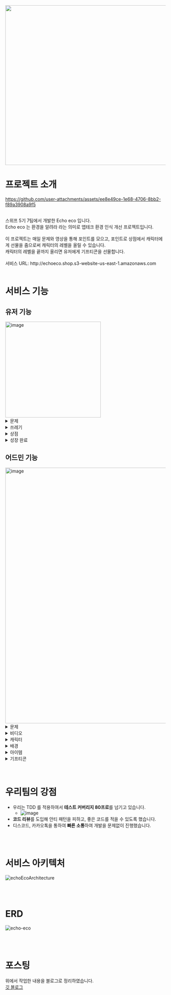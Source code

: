 <img src="https://github.com/user-attachments/assets/66c7ae94-28d5-4132-a555-72846e13b4af"  width="800" height="500"/>

# 프로젝트 소개

https://github.com/user-attachments/assets/ee8e49ce-1e68-4706-8bb2-f89a3908a9f5

<br>
스위프 5기 7팀에서 개발한 Echo eco 입니다.<br> 
Echo eco 는 환경을 알려라 라는 의미로 앱테크 환경 인식 개선 프로젝트입니다.<br>
<br>
이 프로젝트는 매일 문제와 영상을 통해 포인트를 모으고, 포인트로 상점에서 캐릭터에게 선물을 줌으로써 캐릭터의 레벨을 올릴 수 있습니다.<br>
캐릭터의 레벨을 끝까지 올리면 유저에게 기프티콘을 선물합니다.<br>
<br>
서비스 URL: http://echoeco.shop.s3-website-us-east-1.amazonaws.com
<br> 
<br>

# 서비스 기능
## 유저 기능
<img width="300" alt="image" src="https://github.com/user-attachments/assets/f0663154-2dfe-4ef0-b015-730dedf6eca5">

<details>
<summary>문제</summary>

<img width="300" alt="image" src="https://github.com/user-attachments/assets/139ee826-ba57-4448-8740-a7800af4ec2a"><br>
문제를 푸는 페이지입니다.<br>
<br>

</details> 
 
<details> 
<summary>쓰레기</summary>

<img width="300" alt="image" src="https://github.com/user-attachments/assets/c6126390-fd2b-4187-8a15-dd67152c8311">
<br>

</details>

<details>
<summary>상점</summary> 

<img width="300" alt="image" src="https://github.com/user-attachments/assets/b2dba1c0-62f3-4779-a0b5-ece81fae093b">
<br>
<br>
<img width="300" alt="image" src="https://github.com/user-attachments/assets/fae26475-4780-446f-80ab-e6908d778c7e">
<br>


</details>

<details>
<summary>성장 완료</summary>

<img width="300" alt="image" src="https://github.com/user-attachments/assets/b6bc3d43-2dfa-43c6-a1e4-cef50637737d">
<br>
<br>
<img width="300" alt="image" src="https://github.com/user-attachments/assets/e1a613fc-d896-4624-abd1-255ab985e3b0">
<br>


</details>






## 어드민 기능
<img width="800" alt="image" src="https://github.com/user-attachments/assets/bbf6281b-330f-4dc5-a420-0f46ffcaad82">

<details>
<summary>문제</summary>

<img width="1000" alt="image" src="https://github.com/user-attachments/assets/f02f9ea6-b633-4ef5-8fc0-84cbdef530f1">
문제를 내는 페이지입니다.<br>
<br>

<img width="1000" alt="image" src="https://github.com/user-attachments/assets/4808d5f5-73ea-43e3-b19b-d501a2dd0b9d">
문제를 저장하는 페이지입니다.<br>
<br>

</details>

<details>
<summary>비디오</summary>

<img width="1000" alt="image" src="https://github.com/user-attachments/assets/a606f971-8a61-4193-bd55-b84224209e00">
읽기 페이지입니다.<br>
<br>

<img width="1000" alt="image" src="https://github.com/user-attachments/assets/47017d62-e77f-41ec-be3a-f94de372cdf3">
저장, 업데이트 페이지입니다.<br>
<br>

</details>

<details>
<summary>캐릭터</summary>

<img width="1000" alt="image" src="https://github.com/user-attachments/assets/9103de71-dafd-4484-a1c3-f78707d83f98">
읽기 페이지입니다.<br>
<br>

<img width="1000" alt="image" src="https://github.com/user-attachments/assets/8bcd67ef-0cf2-4ba1-b94e-fd702fca9721">
Detail 읽기 페이지입니다.<br>
<br>

<img width="1000" alt="image" src="https://github.com/user-attachments/assets/5b89f4df-8196-4362-8040-b71f9c83648d">
저장 페이지입니다.<br>
<br>

</details>

<details>
<summary>배경</summary>

<img width="1000" alt="image" src="https://github.com/user-attachments/assets/3ac31797-5e33-4325-a07c-ca14e5eb4268">
읽기 페이지입니다.<br>
<br>

<img width="700" alt="image" src="https://github.com/user-attachments/assets/a1100384-ec84-4625-8042-358c7bfb9008">
저장 페이지입니다.<br>
<br>

</details>

<details>
<summary>아이템</summary>

<img width="1000" alt="image" src="https://github.com/user-attachments/assets/961327d4-73f3-4d87-8124-67efe1f29562">
읽기 페이지입니다.<br>
<br>

<img width="539" alt="image" src="https://github.com/user-attachments/assets/1a50b184-8a3e-4c35-8df4-5bb3e1206df0">
저장 페이지입니다.<br>
<br>

</details>

<details>
<summary>기프티콘</summary>

<img width="1000" alt="image" src="https://github.com/user-attachments/assets/4a054a2a-2126-466c-9b71-d08c097f140e">
읽기 페이지입니다.<br>
<br>

<img width="837" alt="image" src="https://github.com/user-attachments/assets/3456a255-9c5d-43ca-bf4a-f09bb78275be">
전송 modal 입니다. <br>
<br>

<img width="1000" alt="image" src="https://github.com/user-attachments/assets/ae8ddec6-db02-4304-9d13-2fcd4b2a779c">
정보 페이지입니다.<br>
<br>

</details>



<br>
<br>


# 우리팀의 강점
- 우리는 TDD 를 적용하여서 **테스트 커버리지 80프로**를 넘기고 있습니다.
  - ![image](https://github.com/user-attachments/assets/cdde2c05-09e0-4396-afb2-89bf5c219cd7)
- **코드 리뷰**를 도입해 안티 패턴을 피하고, 좋은 코드를 적을 수 있도록 했습니다.
- 디스코드, 카카오톡을 통하여 **빠른 소통**하여 개발을 문제없이 진행했습니다.

<br>
<br>


# 서비스 아키텍처
![echoEcoArchitecture](https://github.com/user-attachments/assets/bd6c12e1-e7b8-4875-8e9b-89d1024399d7)

<br>
<br>


# ERD 
![echo-eco](https://github.com/user-attachments/assets/c4327862-0115-4f02-9f97-a16c48e3b36e)

<br>
<br>


# 포스팅
위에서 작업한 내용을 블로그로 정리하였습니다. <br>
[깃 블로그](https://pkt369.github.io/categories/project-setting/)


